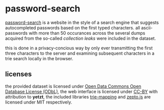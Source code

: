 # password-search

[password-search](https://yetzt.github.io/password-search) is a website in the style of a search engine that suggests autocompleted passwords based on the first typed characters.
all ascii-passwords with more than 50 occurances across the several dumps acquired from the so-called *collection leaks* were included in the dataset.

this is done in a privacy-concious way by only ever transmitting the first three characters to the server and examining subsequent characters in a trie search locally in the browser.

## licenses

the provided dataset is licensed under [Open Data Commons Open Database License (ODbL)](https://opendatacommons.org/licenses/odbl/),
the web interface is licensed under [CC-BY](https://creativecommons.org/licenses/by/4.0/) with attribution to **yetzt**,
the included libraries [trie-mapping](https://github.com/rtomrud/trie-mapping/) and [zepto.js](https://zeptojs.com/) are licensed under MIT respectively.
